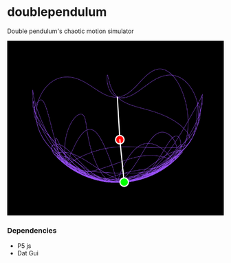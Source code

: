 # doublependulum
Double pendulum's chaotic motion simulator

![chaotic motion](https://raw.githubusercontent.com/rupeshs/doublependulum/master/motion.png)  

### Dependencies
* P5 js
* Dat Gui

